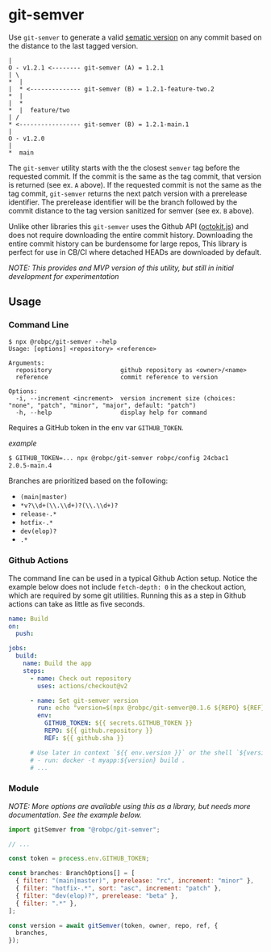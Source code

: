 # git-semver

Use `git-semver` to generate a valid [sematic version](https://semver.org/) on any commit based on the distance to the last tagged version.

    |
    O - v1.2.1 <-------- git-semver (A) = 1.2.1
    | \
    *  |
    |  * <-------------- git-semver (B) = 1.2.1-feature-two.2
    *  |
    |  *
    *  |  feature/two
    | /
    * <----------------- git-semver (B) = 1.2.1-main.1
    |
    O - v1.2.0
    |
    *  main

The `git-semver` utility starts with the the closest `semver` tag before the requested commit. If the commit is the same as the tag commit, that version is returned (see ex. `A` above). If the requested commit is not the same as the tag commit, `git-semver` returns the next patch version with a prerelease identifier. The prerelease identifier will be the branch followed by the commit distance to the tag version sanitized for semver (see ex. `B` above).

Unlike other libraries this `git-semver` uses the Github API ([octokit.js](https://github.com/octokit/octokit.js)) and does not require downloading the entire commit history. Downloading the entire commit history can be burdensome for large repos, This library is perfect for use in CB/CI where detached HEADs are downloaded by default.

_NOTE: This provides and MVP version of this utility, but still in initial development for experimentation_

## Usage

### Command Line

```
$ npx @robpc/git-semver --help
Usage: [options] <repository> <reference>

Arguments:
  repository                   github repository as <owner>/<name>
  reference                    commit reference to version

Options:
  -i, --increment <increment>  version increment size (choices: "none", "patch", "minor", "major", default: "patch")
  -h, --help                   display help for command
```

Requires a GitHub token in the env var `GITHUB_TOKEN`.

_example_

```bash
$ GITHUB_TOKEN=... npx @robpc/git-semver robpc/config 24cbac1
2.0.5-main.4
```

Branches are prioritized based on the following:

- `(main|master)`
- `*v?\\d+(\\.\\d+)?(\\.\\d+)?`
- `release-.*`
- `hotfix-.*`
- `dev(elop)?`
- `.*`

### Github Actions

The command line can be used in a typical Github Action setup. Notice the example below does not include `fetch-depth: 0` in the checkout action, which are required by some git utilities. Running this as a step in Github actions can take as little as five seconds.

```yaml
name: Build
on:
  push:

jobs:
  build:
    name: Build the app
    steps:
      - name: Check out repository
        uses: actions/checkout@v2

      - name: Set git-semver version
        run: echo "version=$(npx @robpc/git-semver@0.1.6 ${REPO} ${REF})" >> $GITHUB_ENV
        env:
          GITHUB_TOKEN: ${{ secrets.GITHUB_TOKEN }}
          REPO: ${{ github.repository }}
          REF: ${{ github.sha }}

      # Use later in context `${{ env.version }}` or the shell `${version}` like:
      # - run: docker -t myapp:${version} build .
      # ...
```

### Module

_NOTE: More options are available using this as a library, but needs more documentation. See the example below._

```js
import gitSemver from "@robpc/git-semver";

// ...

const token = process.env.GITHUB_TOKEN;

const branches: BranchOptions[] = [
  { filter: "(main|master)", prerelease: "rc", increment: "minor" },
  { filter: "hotfix-.*", sort: "asc", increment: "patch" },
  { filter: "dev(elop)?", prerelease: "beta" },
  { filter: ".*" },
];

const version = await gitSemver(token, owner, repo, ref, {
  branches,
});
```
